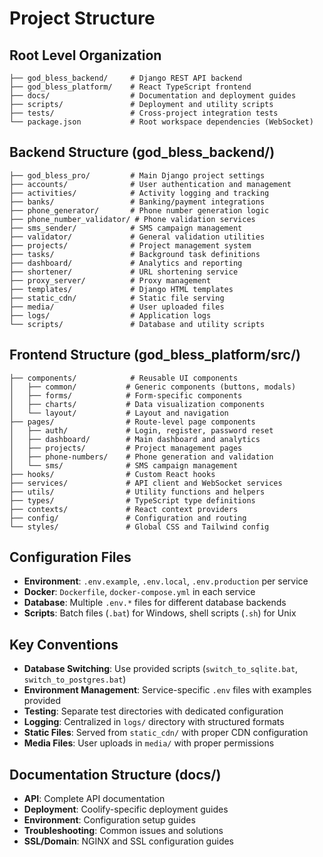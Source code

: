 # Project Structure

## Root Level Organization
```
├── god_bless_backend/     # Django REST API backend
├── god_bless_platform/    # React TypeScript frontend  
├── docs/                  # Documentation and deployment guides
├── scripts/               # Deployment and utility scripts
├── tests/                 # Cross-project integration tests
└── package.json           # Root workspace dependencies (WebSocket)
```

## Backend Structure (god_bless_backend/)
```
├── god_bless_pro/         # Main Django project settings
├── accounts/              # User authentication and management
├── activities/            # Activity logging and tracking
├── banks/                 # Banking/payment integrations
├── phone_generator/       # Phone number generation logic
├── phone_number_validator/ # Phone validation services
├── sms_sender/            # SMS campaign management
├── validator/             # General validation utilities
├── projects/              # Project management system
├── tasks/                 # Background task definitions
├── dashboard/             # Analytics and reporting
├── shortener/             # URL shortening service
├── proxy_server/          # Proxy management
├── templates/             # Django HTML templates
├── static_cdn/            # Static file serving
├── media/                 # User uploaded files
├── logs/                  # Application logs
└── scripts/               # Database and utility scripts
```

## Frontend Structure (god_bless_platform/src/)
```
├── components/            # Reusable UI components
│   ├── common/           # Generic components (buttons, modals)
│   ├── forms/            # Form-specific components
│   ├── charts/           # Data visualization components
│   └── layout/           # Layout and navigation
├── pages/                # Route-level page components
│   ├── auth/             # Login, register, password reset
│   ├── dashboard/        # Main dashboard and analytics
│   ├── projects/         # Project management pages
│   ├── phone-numbers/    # Phone generation and validation
│   └── sms/              # SMS campaign management
├── hooks/                # Custom React hooks
├── services/             # API client and WebSocket services
├── utils/                # Utility functions and helpers
├── types/                # TypeScript type definitions
├── contexts/             # React context providers
├── config/               # Configuration and routing
└── styles/               # Global CSS and Tailwind config
```

## Configuration Files
- **Environment**: `.env.example`, `.env.local`, `.env.production` per service
- **Docker**: `Dockerfile`, `docker-compose.yml` in each service
- **Database**: Multiple `.env.*` files for different database backends
- **Scripts**: Batch files (`.bat`) for Windows, shell scripts (`.sh`) for Unix

## Key Conventions
- **Database Switching**: Use provided scripts (`switch_to_sqlite.bat`, `switch_to_postgres.bat`)
- **Environment Management**: Service-specific `.env` files with examples provided
- **Testing**: Separate test directories with dedicated configuration
- **Logging**: Centralized in `logs/` directory with structured formats
- **Static Files**: Served from `static_cdn/` with proper CDN configuration
- **Media Files**: User uploads in `media/` with proper permissions

## Documentation Structure (docs/)
- **API**: Complete API documentation
- **Deployment**: Coolify-specific deployment guides
- **Environment**: Configuration setup guides
- **Troubleshooting**: Common issues and solutions
- **SSL/Domain**: NGINX and SSL configuration guides